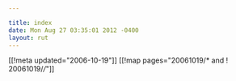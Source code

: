 ```yaml
---

title: index
date: Mon Aug 27 03:35:01 2012 -0400
layout: rut
---
```


[[!meta updated="2006-10-19"]]
[[!map pages="20061019/* and ! 20061019/*/*"]]
